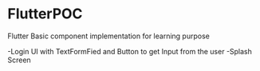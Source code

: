 # FlutterPOC

 Flutter Basic component implementation for learning purpose
   
   -Login UI with TextFormFied and Button to get Input from the user
   -Splash Screen